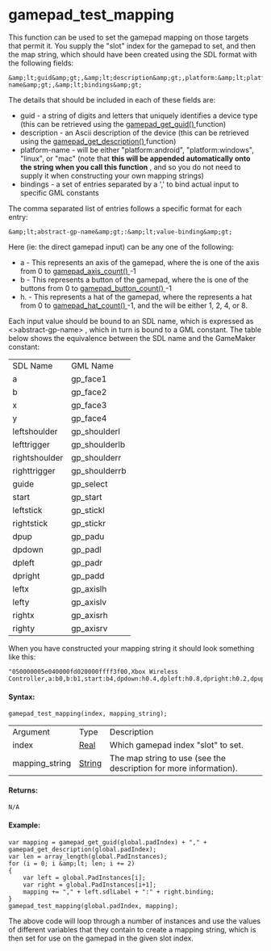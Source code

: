# gamepad_test_mapping

This function can be used to set the gamepad mapping on those targets
that permit it. You supply the "slot" index for the gamepad to set, and
then the map string, which should have been created using the SDL format
with the following fields:

``` gml
&amp;lt;guid&amp;gt;,&amp;lt;description&amp;gt;,platform:&amp;lt;platform-name&amp;gt;,&amp;lt;bindings&amp;gt;
```

The details that should be included in each of these fields are:

-    guid  - a string of digits and letters that uniquely identifies a
    device type (this can be retrieved using the [ gamepad_get_guid()
    ](gamepad_get_guid) function)
-    description  - an Ascii description of the device (this can be
    retrieved using the [ gamepad_get_description()
    ](gamepad_get_description) function)
-    platform-name  - will be either "platform:android",
    "platform:windows", "linux", or "mac" (note that **this will be
    appended automatically onto the string when you call this function**
    , and so you do not need to supply it when constructing your own
    mapping strings)
-    bindings  - a set of entries separated by a ',' to bind actual
    input to specific GML constants

The comma separated list of entries follows a specific format for each
entry:

``` gml
&amp;lt;abstract-gp-name&amp;gt;:&amp;lt;value-binding&amp;gt;
```

Here (ie: the direct gamepad input) can be any one of the following:

-    a  - This represents an axis of the gamepad, where the is one of
    the axis from 0 to [ gamepad_axis_count() ](gamepad_axis_count)
    -1
-    b  - This represents a button of the gamepad, where the is one of
    the buttons from 0 to [ gamepad_button_count()
    ](gamepad_button_count) -1
-    h.  - This represents a hat of the gamepad, where the represents a
    hat from 0 to [ gamepad_hat_count() ](gamepad_hat_count) -1, and
    the will be either 1, 2, 4, or 8.

Each input value should be bound to an SDL name, which is expressed as
\<\>abstract-gp-name\> , which in turn is bound to a GML constant. The
table below shows the equivalence between the SDL name and the GameMaker
constant:

|                 |               |
|-----------------|---------------|
| SDL Name        | GML Name      |
|  a              | gp_face1      |
|  b              | gp_face2      |
|  x              | gp_face3      |
|  y              | gp_face4      |
|  leftshoulder   | gp_shoulderl  |
|  lefttrigger    | gp_shoulderlb |
|  rightshoulder  | gp_shoulderr  |
|  righttrigger   | gp_shoulderrb |
|  guide          | gp_select     |
|  start          | gp_start      |
|  leftstick      | gp_stickl     |
|  rightstick     | gp_stickr     |
|  dpup           | gp_padu       |
|  dpdown         | gp_padl       |
|  dpleft         | gp_padr       |
|  dpright        | gp_padd       |
|  leftx          | gp_axislh     |
|  lefty          | gp_axislv     |
|  rightx         | gp_axisrh     |
|  righty         | gp_axisrv     |

When you have constructed your mapping string it should look something
like this:

``` gml
"050000005e040000fd020000ffff3f00,Xbox Wireless Controller,a:b0,b:b1,start:b4,dpdown:h0.4,dpleft:h0.8,dpright:h0.2,dpup:h0.1,guide:b6,leftshoulder:b9,leftstick:b7,lefttrigger:a4,leftx:a0,lefty:a1,rightshoulder:b10,rightstick:b8,righttrigger:a5,rightx:a2,righty:a3,x:b2,y:b3,platform:android"
```

#### Syntax:

``` gml
gamepad_test_mapping(index, mapping_string);
```

|                |                                                                           |                                                                   |
|----------------|---------------------------------------------------------------------------|-------------------------------------------------------------------|
| Argument       | Type                                                                      | Description                                                       |
| index          |  [Real](../../../../../GameMaker_Language/GML_Overview/Data_Types)    | Which gamepad index "slot" to set.                                |
| mapping_string |  [String](../../../../../GameMaker_Language/GML_Overview/Data_Types)  | The map string to use (see the description for more information). |

#### Returns:

``` gml
N/A
```

#### Example:

``` gml
var mapping = gamepad_get_guid(global.padIndex) + "," + gamepad_get_description(global.padIndex);
var len = array_length(global.PadInstances);
for (i = 0; i &amp;lt; len; i += 2)
{
    var left = global.PadInstances[i];
    var right = global.PadInstances[i+1];
    mapping += "," + left.sdlLabel + ":" + right.binding;
}
gamepad_test_mapping(global.padIndex, mapping);
```

The above code will loop through a number of instances and use the
values of different variables that they contain to create a mapping
string, which is then set for use on the gamepad in the given slot
index.
